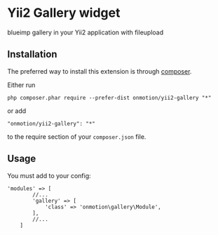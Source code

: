 Yii2 Gallery widget
===================
blueimp gallery in your Yii2 application with fileupload

Installation
------------

The preferred way to install this extension is through [composer](http://getcomposer.org/download/).

Either run

```
php composer.phar require --prefer-dist onmotion/yii2-gallery "*"
```

or add

```
"onmotion/yii2-gallery": "*"
```

to the require section of your `composer.json` file.


Usage
-----

You must add to your config:
```
'modules' => [
		//...
        'gallery' => [
            'class' => 'onmotion\gallery\Module',
        ],
        //...
    ]
```